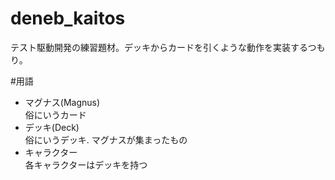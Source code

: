 deneb_kaitos
============

テスト駆動開発の練習題材。デッキからカードを引くような動作を実装するつもり。

#用語
* マグナス(Magnus)  
俗にいうカード
* デッキ(Deck)  
俗にいうデッキ. マグナスが集まったもの
* キャラクター  
各キャラクターはデッキを持つ
